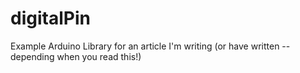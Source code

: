 # digitalPin
Example Arduino Library for an article I'm writing (or have written -- depending when you read this!)
